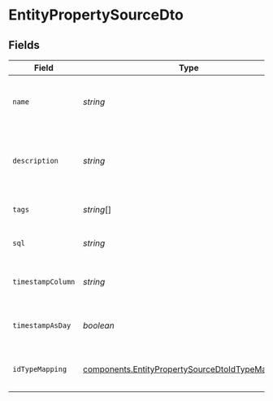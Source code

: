 # EntityPropertySourceDto


## Fields

| Field                                                                                                                | Type                                                                                                                 | Required                                                                                                             | Description                                                                                                          |
| -------------------------------------------------------------------------------------------------------------------- | -------------------------------------------------------------------------------------------------------------------- | -------------------------------------------------------------------------------------------------------------------- | -------------------------------------------------------------------------------------------------------------------- |
| `name`                                                                                                               | *string*                                                                                                             | :heavy_check_mark:                                                                                                   | Unique identifier for the entity property source.                                                                    |
| `description`                                                                                                        | *string*                                                                                                             | :heavy_check_mark:                                                                                                   | Detailed context and purpose of the entity property source.                                                          |
| `tags`                                                                                                               | *string*[]                                                                                                           | :heavy_check_mark:                                                                                                   | Tags for categorization and search.                                                                                  |
| `sql`                                                                                                                | *string*                                                                                                             | :heavy_check_mark:                                                                                                   | SQL query defining the data source.                                                                                  |
| `timestampColumn`                                                                                                    | *string*                                                                                                             | :heavy_minus_sign:                                                                                                   | Optional column name for timestamp.                                                                                  |
| `timestampAsDay`                                                                                                     | *boolean*                                                                                                            | :heavy_minus_sign:                                                                                                   | Indicates if the timestamp is treated as a day.                                                                      |
| `idTypeMapping`                                                                                                      | [components.EntityPropertySourceDtoIdTypeMapping](../../models/components/entitypropertysourcedtoidtypemapping.md)[] | :heavy_check_mark:                                                                                                   | Mappings of Statsig units to their columns.                                                                          |